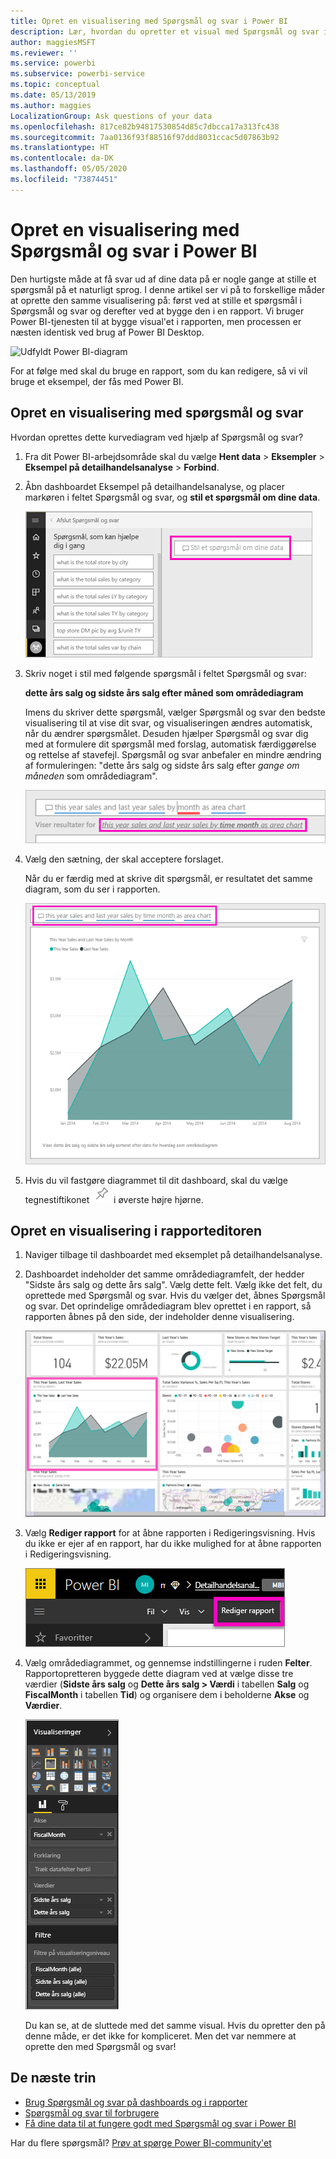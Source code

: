 ```yaml
---
title: Opret en visualisering med Spørgsmål og svar i Power BI
description: Lær, hvordan du opretter et visual med Spørgsmål og svar i Power BI-tjenesten ved hjælp af Eksempel på detailhandelsanalyse
author: maggiesMSFT
ms.reviewer: ''
ms.service: powerbi
ms.subservice: powerbi-service
ms.topic: conceptual
ms.date: 05/13/2019
ms.author: maggies
LocalizationGroup: Ask questions of your data
ms.openlocfilehash: 817ce82b94817530854d85c7dbcca17a313fc438
ms.sourcegitcommit: 7aa0136f93f88516f97ddd8031ccac5d07863b92
ms.translationtype: HT
ms.contentlocale: da-DK
ms.lasthandoff: 05/05/2020
ms.locfileid: "73874451"
---
```

# <a name="create-a-visual-with-power-bi-qa"></a>Opret en visualisering med Spørgsmål og svar i Power BI

Den hurtigste måde at få svar ud af dine data på er nogle gange at stille et spørgsmål på et naturligt sprog.  I denne artikel ser vi på to forskellige måder at oprette den samme visualisering på: først ved at stille et spørgsmål i Spørgsmål og svar og derefter ved at bygge den i en rapport. Vi bruger Power BI-tjenesten til at bygge visual'et i rapporten, men processen er næsten identisk ved brug af Power BI Desktop.

![Udfyldt Power BI-diagram](media/power-bi-visualization-introduction-to-q-and-a/power-bi-qna-create-visual.png)

For at følge med skal du bruge en rapport, som du kan redigere, så vi vil bruge et eksempel, der fås med Power BI.

## <a name="create-a-visual-with-qa"></a>Opret en visualisering med spørgsmål og svar

Hvordan oprettes dette kurvediagram ved hjælp af Spørgsmål og svar?

1. Fra dit Power BI-arbejdsområde skal du vælge **Hent data** \> **Eksempler** \> **Eksempel på detailhandelsanalyse** > **Forbind**.

1. Åbn dashboardet Eksempel på detailhandelsanalyse, og placer markøren i feltet Spørgsmål og svar, og **stil et spørgsmål om dine data**.

    ![Placer markøren i feltet Spørgsmål og svar](media/power-bi-visualization-introduction-to-q-and-a/power-bi-qna-cursor-in-qna-box.png)

2. Skriv noget i stil med følgende spørgsmål i feltet Spørgsmål og svar:
   
    **dette års salg og sidste års salg efter måned som områdediagram**
   
    Imens du skriver dette spørgsmål, vælger Spørgsmål og svar den bedste visualisering til at vise dit svar, og visualiseringen ændres automatisk, når du ændrer spørgsmålet. Desuden hjælper Spørgsmål og svar dig med at formulere dit spørgsmål med forslag, automatisk færdiggørelse og rettelse af stavefejl. Spørgsmål og svar anbefaler en mindre ændring af formuleringen: "dette års salg og sidste års salg efter *gange om måneden* som områdediagram".  

    ![Formulering rettet af Spørgsmål og svar](media/power-bi-visualization-introduction-to-q-and-a/power-bi-qna-corrected-create-filled-chart.png)

4. Vælg den sætning, der skal acceptere forslaget. 
   
   Når du er færdig med at skrive dit spørgsmål, er resultatet det samme diagram, som du ser i rapporten.
   
   ![Områdediagram udfyldt af Spørgsmål og svar](media/power-bi-visualization-introduction-to-q-and-a/power-bi-qna-create-filled-chart.png)

4. Hvis du vil fastgøre diagrammet til dit dashboard, skal du vælge tegnestiftikonet ![Tegnestiftikon](media/power-bi-visualization-introduction-to-q-and-a/pinnooutline.png) i øverste højre hjørne.

## <a name="create-a-visual-in-the-report-editor"></a>Opret en visualisering i rapporteditoren

1. Naviger tilbage til dashboardet med eksemplet på detailhandelsanalyse.
   
2. Dashboardet indeholder det samme områdediagramfelt, der hedder "Sidste års salg og dette års salg".  Vælg dette felt. Vælg ikke det felt, du oprettede med Spørgsmål og svar. Hvis du vælger det, åbnes Spørgsmål og svar. Det oprindelige områdediagram blev oprettet i en rapport, så rapporten åbnes på den side, der indeholder denne visualisering.

    ![Dashboard med eksempel på detailhandelsanalyse](media/power-bi-visualization-introduction-to-q-and-a/power-bi-dashboard.png)

1. Vælg **Rediger rapport** for at åbne rapporten i Redigeringsvisning.  Hvis du ikke er ejer af en rapport, har du ikke mulighed for at åbne rapporten i Redigeringsvisning.
   
    ![Knappen Rediger rapport](media/power-bi-visualization-introduction-to-q-and-a/power-bi-edit-report.png)
4. Vælg områdediagrammet, og gennemse indstillingerne i ruden **Felter**.  Rapportopretteren byggede dette diagram ved at vælge disse tre værdier (**Sidste års salg** og **Dette års salg > Værdi** i tabellen **Salg** og **FiscalMonth** i tabellen **Tid**) og organisere dem i beholderne **Akse** og **Værdier**.
   
    ![Ruden Visualiseringer](media/power-bi-visualization-introduction-to-q-and-a/gnatutorial_3-new.png)

    Du kan se, at de sluttede med det samme visual. Hvis du opretter den på denne måde, er det ikke for kompliceret. Men det var nemmere at oprette den med Spørgsmål og svar!

## <a name="next-steps"></a>De næste trin

- [Brug Spørgsmål og svar på dashboards og i rapporter](power-bi-tutorial-q-and-a.md)  
- [Spørgsmål og svar til forbrugere](consumer/end-user-q-and-a.md)
- [Få dine data til at fungere godt med Spørgsmål og svar i Power BI](service-prepare-data-for-q-and-a.md)

Har du flere spørgsmål? [Prøv at spørge Power BI-community'et](https://community.powerbi.com/)

